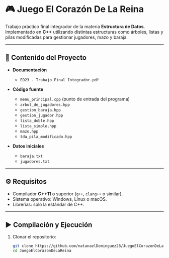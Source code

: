 # 🎮 Juego El Corazón De La Reina

Trabajo práctico final integrador de la materia **Estructura de Datos**.  
Implementado en **C++** utilizando distintas estructuras como árboles, listas y pilas modificadas para gestionar jugadores, mazo y baraja.

---

## 📂 Contenido del Proyecto

- **Documentación**  
  - `ED23 - Trabajo Final Integrador.pdf`

- **Código fuente**  
  - `menu_principal.cpp` (punto de entrada del programa)  
  - `arbol_de_jugadores.hpp`  
  - `gestion_baraja.hpp`  
  - `gestion_jugador.hpp`  
  - `lista_doble.hpp`  
  - `lista_simple.hpp`  
  - `mazo.hpp`  
  - `tda_pila_modificado.hpp`

- **Datos iniciales**  
  - `baraja.txt`  
  - `jugadores.txt`

---

## ⚙️ Requisitos

- Compilador **C++11** o superior (`g++`, `clang++` o similar).
- Sistema operativo: Windows, Linux o macOS.
- Librerías: solo la estándar de C++.

---

## ▶️ Compilación y Ejecución

1. Clonar el repositorio:

   ```bash
   git clone https://github.com/natanaelDominguez28/JuegoElCorazonDeLaReina.git
   cd JuegoElCorazonDeLaReina
